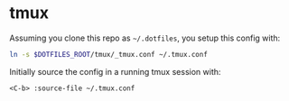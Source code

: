 # tmux

Assuming you clone this repo as `~/.dotfiles`, you setup this config with:

```bash
ln -s $DOTFILES_ROOT/tmux/_tmux.conf ~/.tmux.conf
```

Initially source the config in a running tmux session with:
```
<C-b> :source-file ~/.tmux.conf
```
